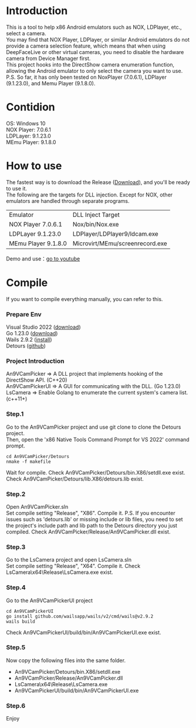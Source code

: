 # Introduction  
This is a tool to help x86 Android emulators such as NOX, LDPlayer, etc., select a camera.  
You may find that NOX Player, LDPlayer, or similar Android emulators do not provide a camera selection feature, which means that when using DeepFaceLive or other virtual cameras, you need to disable the hardware camera from Device Manager first.  
This project hooks into the DirectShow camera enumeration function, allowing the Android emulator to only select the camera you want to use.  
P.S. So far, it has only been tested on NoxPlayer (7.0.6.1), LDPlayer (9.1.23.0), and Memu Player (9.1.8.0).  

# Contidion
OS: Windows 10  
NOX Player: 7.0.6.1  
LDPLayer: 9.1.23.0  
MEmu Player: 9.1.8.0

# How to use
The fastest way is to download the Release ([Download](https://github.com/marktohark/android-emulator-vcam-selector/releases/download/v1.0.0/AN9Picker.zip)), and you'll be ready to use it.  
The following are the targets for DLL injection. Except for NOX, other emulators are handled through separate programs.  
<table>
  <tr>
    <td>Emulator</td>
    <td>DLL Inject Target</td>
  </tr>
  <tr>
    <td>NOX Player 7.0.6.1</td>
    <td>Nox/bin/Nox.exe</td>
  </tr>
<tr>
    <td>LDPLayer 9.1.23.0</td>
    <td>LDPlayer/LDPlayer9/ldcam.exe</td>
  </tr>
<tr>
    <td>MEmu Player 9.1.8.0</td>
    <td>Microvirt/MEmu/screenrecord.exe</td>
  </tr>
</table>

Demo and use：[go to youtube](https://youtu.be/QQiNvyk9_lk)

# Compile
If you want to compile everything manually, you can refer to this.  
### Prepare Env
Visual Studio 2022 ([download](https://visualstudio.microsoft.com/zh-hant/downloads/))  
Go 1.23.0 ([download](https://go.dev/dl/))  
Wails 2.9.2 ([install](https://wails.io/docs/gettingstarted/installation))  
Detours ([github](https://github.com/microsoft/Detours))

### Project Introduction
An9VCamPicker => A DLL project that implements hooking of the DirectShow API. (C++20)    
An9VCamPickerUI => A GUI for communicating with the DLL. (Go 1.23.0)  
LsCamera => Enable Golang to enumerate the current system's camera list. (c++11+)    

### Step.1
Go to the An9VCamPicker project and use git clone to clone the Detours project.  
Then, open the 'x86 Native Tools Command Prompt for VS 2022' command prompt.
```shell
cd An9VCamPicker/Detours
nmake -f makefile
```
Wait for compile.
Check An9VCamPicker/Detours/bin.X86/setdll.exe exist.
Check An9VCamPicker/Detours/lib.X86/detours.lib exist.

### Step.2
Open An9VCamPicker.sln  
Set compile setting "Release", "X86".
Compile it.
P.S. If you encounter issues such as 'detours.lib' or missing include or lib files, you need to set the project's include path and lib path to the Detours directory you just compiled.
Check An9VCamPicker/Release/An9VCamPicker.dll exist.

### Step.3 
Go to the LsCamera project and open LsCamera.sln  
Set compile setting "Release", "X64".
Compile it.
Check LsCamera\x64\Release\LsCamera.exe exist.

### Step.4
Go to the An9VCamPickerUI project  
```shell
cd An9VCamPickerUI
go install github.com/wailsapp/wails/v2/cmd/wails@v2.9.2
wails build
```
Check An9VCamPickerUI/build/bin/An9VCamPickerUI.exe exist.

### Step.5
Now copy the following files into the same folder.
* An9VCamPicker/Detours/bin.X86/setdll.exe  
* An9VCamPicker/Release/An9VCamPicker.dll
* LsCamera\x64\Release\LsCamera.exe
* An9VCamPickerUI/build/bin/An9VCamPickerUI.exe

### Step.6
Enjoy